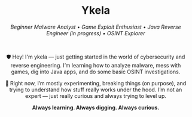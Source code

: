 <h1 align="center">Ykela</h1>

<p align="center"><em>Beginner Malware Analyst • Game Exploit Enthusiast • Java Reverse Engineer (in progress) • OSINT Explorer</em></p>

<br/>

<p align="center">
  🛡️ Hey! I'm ykela — just getting started in the world of cybersecurity and reverse engineering.  
  I’m learning how to analyze malware, mess with games, dig into Java apps, and do some basic OSINT investigations.
</p>

<p align="center">
  🧠 Right now, I’m mostly experimenting, breaking things (on purpose), and trying to understand how stuff really works under the hood.  
  I’m not an expert — just really curious and always trying to level up.
</p>

<p align="center"><strong>Always learning. Always digging. Always curious.</strong></p>

